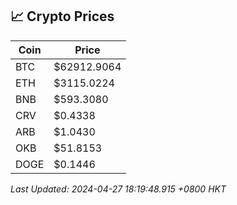 ## 📈 Crypto Prices

| Coin | Price |
| ---- | ----- |
| BTC | $62912.9064 |
| ETH | $3115.0224 |
| BNB | $593.3080 |
| CRV | $0.4338 |
| ARB | $1.0430 |
| OKB | $51.8153 |
| DOGE | $0.1446 |

_Last Updated: 2024-04-27 18:19:48.915 +0800 HKT_